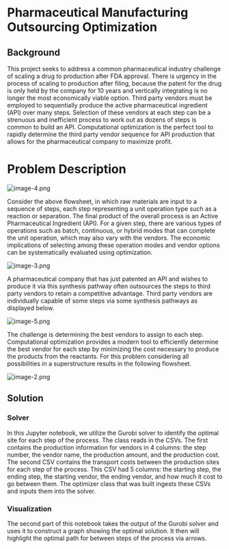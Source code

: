 # Pharmaceutical Manufacturing Outsourcing Optimization
## Background
This project seeks to address a common pharmaceutical industry challenge of scaling a drug to production after FDA approval. 
There is urgency in the process of scaling to production after filing, because the patent for the drug is only held by the company for 10 years 
and vertically integrating is no longer the most economically viable option. Third party vendors must be employed to sequentially 
produce the active pharmaceutical ingredient (API) over many steps. Selection of these vendors at each step can be 
a strenuous and inefficient process to work out as dozens of steps is common to build an API. Computational optimization is the perfect tool to rapidly determine the third party vendor sequence for API production that allows for the pharmaceutical company to maximize profit.

# Problem Description

![image-4.png](attachment:image-4.png)

Consider the above flowsheet, in which raw materials are input to a sequence of steps, each step representing a unit operation type such as a reaction or separation. The final product of the overall process is an Active Pharmaceutical Ingredient (API). For a given step, there are various types of operations such as batch, continuous, or hybrid modes that can complete the unit operation, which may also vary with the vendors. The economic implications of selecting among these operation modes and vendor options can be systematically evaluated using optimization.

![image-3.png](attachment:image-3.png)

A pharmaceutical company that has just patented an API and wishes to produce it via this synthesis pathway often outsources the steps to third party vendors to retain a competitive advantage. Third party vendors are individually capable of some steps via some synthesis pathways as displayed below. 

![image-5.png](attachment:image-5.png)

The challenge is determining the best vendors to assign to each step. Computational optimization provides a modern tool to efficiently determine the best vendor for each step by minimizing the cost necessary to produce the products from the reactants. For this problem considering all possibilities in a superstructure results in the following flowsheet.

![image-2.png](attachment:image-2.png)

## Solution
### Solver
In this Jupyter notebook, we utilize the Gurobi solver to identify the optimal site for each step of the process. The class reads in the CSVs. The first contains the production information for vendors in 4 columns: the step number, the vendor name, the production amount, and the production cost. The second CSV contains the transport costs between the production sites for each step of the process. This CSV had 5 columns: the starting step, the ending step, the starting vendor, the ending vendor, and how much it cost to go between them. The optimizer class that was built ingests these CSVs and inputs them into the solver. 

### Visualization
The second part of this notebook takes the output of the Gurobi solver and uses it to construct a graph showing the optimal solution. It then will highlight the optimal path for between steps of the process via arrows.